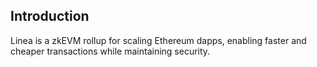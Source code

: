 ## Introduction

Linea is a zkEVM rollup for scaling Ethereum dapps, enabling faster and cheaper transactions while maintaining security.
